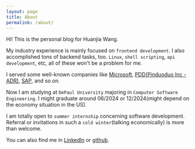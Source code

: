 ```yaml
---
layout: page
title: About
permalink: /about/
---
```


Hi! This is the personal blog for Huanjia Wang.

My industry experience is mainly focused on `frontend development`. I also accomplished tons of backend tasks, too. `Linux`, `shell scripting`, `api development`, etc, all of these won't be a problem for me.

I served some well-known companies like [Microsoft](https://www.microsoft.com/), [PDD(Pinduoduo Inc - ADR)](https://www.temu.com/), [SAP](https://www.sap.com/), and so on.

Now I am studying at `DePaul University` majoring in `Computer Software Engineering`. I might graduate around 06/2024 or 12/2024(might depend on the economy situation in the US).

I am totally open to `summer internship` concerning software development. Referral or invitations in such a `cold winter`(talking economically) is more than welcome.

You can also find me in [LinkedIn](https://www.linkedin.com/in/berrywhj/) or [github](https://github.com/berrywhj).
